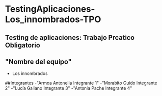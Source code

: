 # TestingAplicaciones-Los_innombrados-TPO
## Testing de aplicaciones: Trabajo Prcatico Obligatorio

## "Nombre del equipo"
- Los innombrados

##Integrantes
-"Armoa Antonella Integrante 1"
-"Morabito Guido Integrante 2"
-"Lucía Galiano Integrante 3"
-"Antonia Pache Integrante 4"
